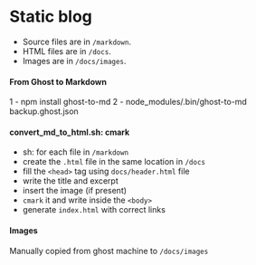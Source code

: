 # Static blog

* Source files are in `/markdown`.
* HTML files are in `/docs`.
* Images are in `/docs/images`.



#### From Ghost to Markdown

1 - npm install ghost-to-md
2 - node_modules/.bin/ghost-to-md backup.ghost.json


#### convert_md_to_html.sh: **cmark**

* sh: for each file in `/markdown`
* create the `.html` file in the same location in `/docs`
* fill the `<head>` tag using `docs/header.html` file
* write the title and excerpt
* insert the image (if present)
* `cmark` it and write inside the `<body>`
* generate `index.html` with correct links


#### Images

Manually copied from ghost machine to `/docs/images`
